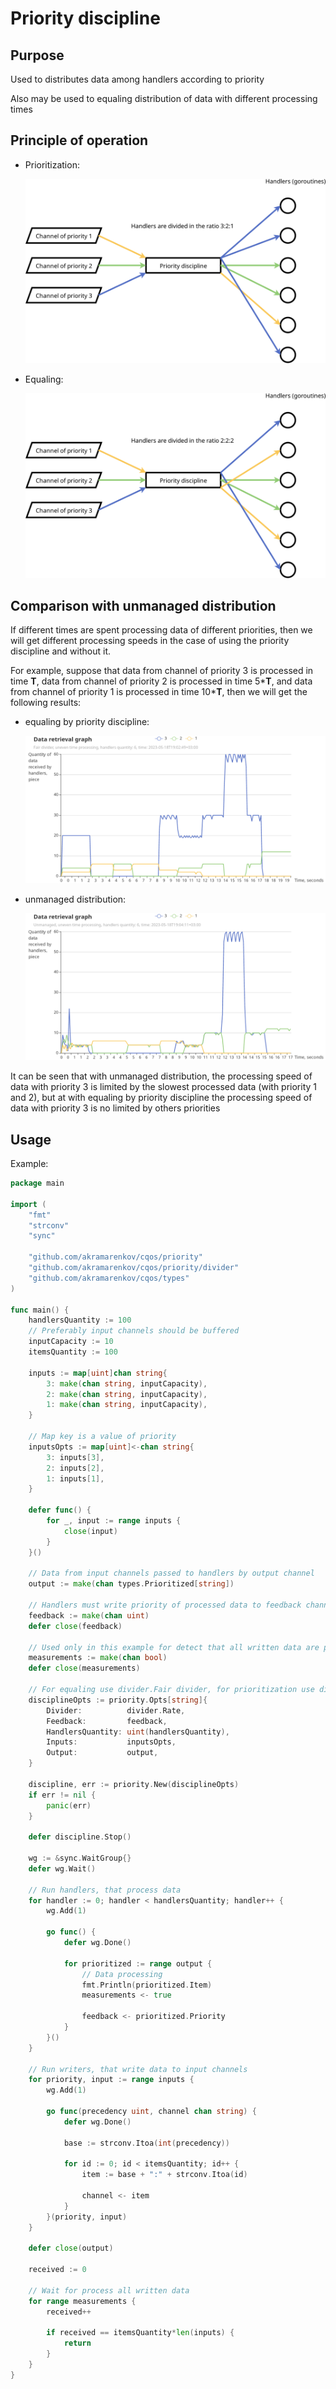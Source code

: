 # Priority discipline

## Purpose

Used to distributes data among handlers according to priority

Also may be used to equaling distribution of data with different processing times

## Principle of operation

* Prioritization:

  ![Principle of operation, prioritization](./doc/operation-principle-321.svg)

* Equaling:

  ![Principle of operation, equaling](./doc/operation-principle-222.svg)

## Comparison with unmanaged distribution

If different times are spent processing data of different priorities, then we will get different processing speeds in the case of using the priority discipline and without it.

For example, suppose that data from channel of priority 3 is processed in time **T**, data from channel of priority 2 is processed in time 5\***T**, and data from channel of priority 1 is processed in time 10\***T**, then we will get the following results:

* equaling by priority discipline:

  ![Equaling by priority discipline](./doc/different-processing-time-equaling.png)

* unmanaged distribution:

  ![Unmanaged distribution](./doc/different-processing-time-unmanagement.png)

It can be seen that with unmanaged distribution, the processing speed of data with priority 3 is limited by the slowest processed data (with priority 1 and 2), but at with equaling by priority discipline the processing speed of data with priority 3 is no limited by others priorities

## Usage

Example:

```go
package main

import (
    "fmt"
    "strconv"
    "sync"

    "github.com/akramarenkov/cqos/priority"
    "github.com/akramarenkov/cqos/priority/divider"
    "github.com/akramarenkov/cqos/types"
)

func main() {
    handlersQuantity := 100
    // Preferably input channels should be buffered
    inputCapacity := 10
    itemsQuantity := 100

    inputs := map[uint]chan string{
        3: make(chan string, inputCapacity),
        2: make(chan string, inputCapacity),
        1: make(chan string, inputCapacity),
    }

    // Map key is a value of priority
    inputsOpts := map[uint]<-chan string{
        3: inputs[3],
        2: inputs[2],
        1: inputs[1],
    }

    defer func() {
        for _, input := range inputs {
            close(input)
        }
    }()

    // Data from input channels passed to handlers by output channel
    output := make(chan types.Prioritized[string])

    // Handlers must write priority of processed data to feedback channel after it has been processed
    feedback := make(chan uint)
    defer close(feedback)

    // Used only in this example for detect that all written data are processed
    measurements := make(chan bool)
    defer close(measurements)

    // For equaling use divider.Fair divider, for prioritization use divider.Rate divider or custom divider
    disciplineOpts := priority.Opts[string]{
        Divider:          divider.Rate,
        Feedback:         feedback,
        HandlersQuantity: uint(handlersQuantity),
        Inputs:           inputsOpts,
        Output:           output,
    }

    discipline, err := priority.New(disciplineOpts)
    if err != nil {
        panic(err)
    }

    defer discipline.Stop()

    wg := &sync.WaitGroup{}
    defer wg.Wait()

    // Run handlers, that process data
    for handler := 0; handler < handlersQuantity; handler++ {
        wg.Add(1)

        go func() {
            defer wg.Done()

            for prioritized := range output {
                // Data processing
                fmt.Println(prioritized.Item)
                measurements <- true

                feedback <- prioritized.Priority
            }
        }()
    }

    // Run writers, that write data to input channels
    for priority, input := range inputs {
        wg.Add(1)

        go func(precedency uint, channel chan string) {
            defer wg.Done()

            base := strconv.Itoa(int(precedency))

            for id := 0; id < itemsQuantity; id++ {
                item := base + ":" + strconv.Itoa(id)
                
                channel <- item
            }
        }(priority, input)
    }

    defer close(output)

    received := 0

    // Wait for process all written data
    for range measurements {
        received++

        if received == itemsQuantity*len(inputs) {
            return
        }
    }
}
```
